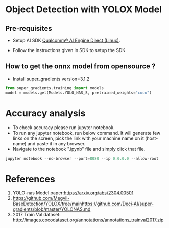 # Object Detection with YOLOX Model

## Pre-requisites

- Setup AI SDK <a href="https://qpm.qualcomm.com/#/main/tools/details/qualcomm_ai_engine_direct"> Qualcomm® AI Engine Direct (Linux)</a>. 

- Follow the instructions given in SDK to setup the SDK 

## How to get the onnx model from opensource ? 
- Install super_gradients version=3.1.2
```python
from super_gradients.training import models
model = models.get(Models.YOLO_NAS_S, pretrained_weights="coco")
```

# Accuracy analysis

- To check accuracy please run jupyter notebook.
- To run any jupyter notebook, run below command. It will generate few links on the screen, pick the link with your machine name on it (host-name) and paste it in any browser.
- Navigate to the notebook ".ipynb" file and simply click that file.
```python
jupyter notebook --no-browser --port=8080 --ip 0.0.0.0 --allow-root
```

# References

1. YOLO-nas Model paper:https://arxiv.org/abs/2304.00501
2. https://github.com/Megvii-BaseDetection/YOLOX/tree/mainhttps://github.com/Deci-AI/super-gradients/blob/master/YOLONAS.md
3. 2017 Train Val dataset:  http://images.cocodataset.org/annotations/annotations_trainval2017.zip
